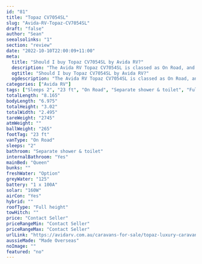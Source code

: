 ```yaml
---
id: "81"
title: "Topaz CV7054SL"
slug: "Avida-RV-Topaz-CV7054SL"
draft: "false"
author: "Sean"
seealsolinks: "1"
section: "review"
date: "2022-10-10T22:00:09+11:00"
meta:
  title: "Should I buy Topaz CV7054SL by Avida RV?"
  description: "The Avida RV Topaz CV7054SL is classed as On Road, and sleeps 2 people. It is Made Overseas and comes in at 23 ft. It generally has Separate shower & toilet."
  ogtitle: "Should I buy Topaz CV7054SL by Avida RV?"
  ogdescription: "The Avida RV Topaz CV7054SL is classed as On Road, and sleeps 2 people. It is Made Overseas and comes in at 23 ft. It generally has Separate shower & toilet."
categories: ["Avida RV"]
tags: ["Sleeps 2", "23 ft", "On Road", "Separate shower & toilet", "Full height", "Price Unknown"]
totalLength: "8.165"
bodyLength: "6.975"
totalHeight: "3.02"
totalWidth: "2.495"
tareWeight: "2745"
atmWeight: ""
ballWeight: "265"
footTag: "23 ft"
vanType: "On Road"
sleeps: "2"
bathroom: "Separate shower & toilet"
internalBathroom: "Yes"
mainBed: "Queen"
bunks: ""
freshWater: "Option"
greyWater: "125"
battery: "1 x 100A"
solar: "160W"
airCon: "Yes"
hybrid: ""
roofType: "Full height"
towHitch: ""
price: "Contact Seller"
priceRangeMin: "Contact Seller"
priceRangeMax: "Contact Seller"
urlLink: "https://avidarv.com.au/caravans-for-sale/topaz-luxury-caravan/"
aussieMade: "Made Overseas"
noImage: ""
featured: "no"
---
```

